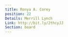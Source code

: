 ```yaml
---
title: Ronya A. Corey
position: 22
Details: Merrill Lynch
Link: http://bit.ly/2thcyJJ
Section: board
---
```


